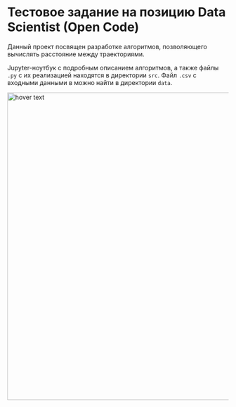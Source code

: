 # Тестовое задание на позицию Data Scientist (Open Code)

Данный проект посвящен разработке алгоритмов, позволяющего вычислять расстояние между траекториями.

Jupyter-ноутбук с подробным описанием алгоритмов, а также файлы `.py` с их реализацией находятся в директории `src`. Файл `.csv` с входными данными в можно найти в директории `data`. 

<p align="left">
  <img src="https://github.com/inzrv/open-code-test/blob/main/dst.png" width="700" title="hover text">
</p>

